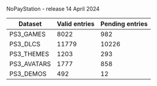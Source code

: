 NoPayStation - release 14 April 2024

|  Dataset  |Valid entries|Pending entries|
|-----------|-------------|---------------|
| PS3_GAMES |     8022    |      982      |
|  PS3_DLCS |    11779    |     10226     |
| PS3_THEMES|     1203    |      293      |
|PS3_AVATARS|     1777    |      858      |
| PS3_DEMOS |     492     |       12      |